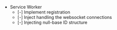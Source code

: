 - Service Worker
  - [-] Implement registration
  - [-] Inject handling the websocket connections
  - [-] Injecting null-base ID structure
